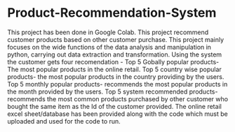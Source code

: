 # Product-Recommendation-System
This project has been done in Google Colab.
This project recommend customer products based on other customer purchase.
This project mainly focuses on the wide functions of the data analysis and manipulation in python, carrying out data extraction and transformation.
Using the system the customer gets four recomendation -
Top 5 Gobally popular products- The most popular products in the online retail.
Top 5 country wise popular products- the most popular products in the country providing by the users.
Top 5 monthly popular products- recommends the most popular products in the month provided by the users.
Top 5 system recommended products- recommends the most common products purchased by other customer who bought the same item as the Id of the customer provided.
The online retail excel sheet/database has been provided along with the code which must be uploaded and used for the code to run.
